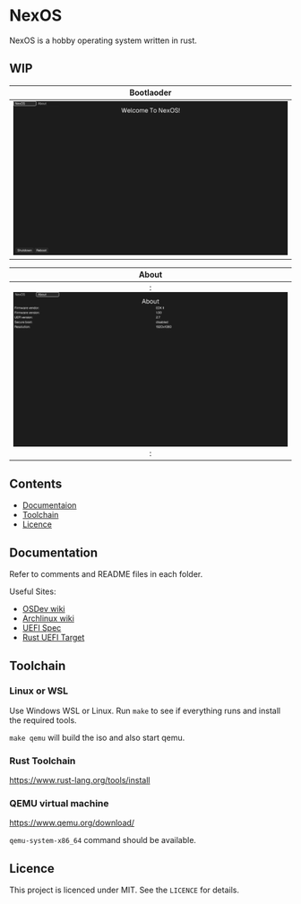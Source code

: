 # NexOS

NexOS is a hobby operating system written in rust.

## WIP

Bootlaoder                           | 
:-----------------------------------:|
![Bootloader](assets/bootloader.png) |

About                       |
:--------------------------:|
:![About](assets/about.png):|

## Contents

* [Documentaion](#documentation)
* [Toolchain](#toolchain)
* [Licence](#licence)

## <a name="documentation"> Documentation </a>

Refer to comments and README files in each folder.

Useful Sites:

* [OSDev wiki]
* [Archlinux wiki]
* [UEFI Spec]
* [Rust UEFI Target]

[OSDev wiki]: http://wiki.osdev.org
[Archlinux wiki]: https://wiki.archlinux.org/
[UEFI Spec]: https://uefi.org/specifications
[Rust UEFI Target]: https://doc.rust-lang.org/rustc/platform-support/unknown-uefi.html

## <a name="toolchain"> Toolchain </a>

### Linux or WSL

Use Windows WSL or Linux. Run `make` to see if everything runs and install the required tools.

`make qemu` will build the iso and also start qemu.

### Rust Toolchain
https://www.rust-lang.org/tools/install

### <a name="vm"> QEMU virtual machine </a>

https://www.qemu.org/download/

`qemu-system-x86_64` command should be available.

## <a name="licence"> Licence </a>

This project is licenced under MIT. See the `LICENCE` for details.
